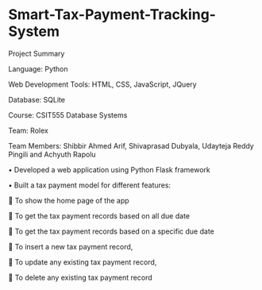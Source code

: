 # Smart-Tax-Payment-Tracking-System

Project Summary

Language: Python

Web Development Tools: HTML, CSS, JavaScript, JQuery

Database: SQLite

Course: CSIT555 Database Systems

Team: Rolex

Team Members: Shibbir Ahmed Arif, Shivaprasad Dubyala, Udayteja Reddy Pingili and Achyuth Rapolu

•	Developed a web application using Python Flask framework

•	Built a tax payment model for different features:

  	To show the home page of the app
  
  	To get the tax payment records based on all due date
  
  	To get the tax payment records based on a specific due date
  
  	To insert a new tax payment record, 
  
  	To update any existing tax payment record, 
  
  	To delete any existing tax payment record

